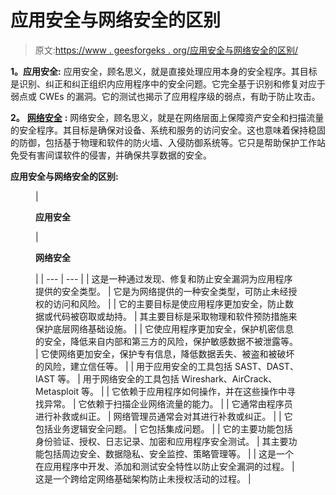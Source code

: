 # 应用安全与网络安全的区别

> 原文:[https://www . geesforgeks . org/应用安全与网络安全的区别/](https://www.geeksforgeeks.org/difference-between-application-security-and-network-security/)

**1。应用安全:**
应用安全，顾名思义，就是直接处理应用本身的安全程序。其目标是识别、纠正和纠正组织内应用程序中的安全问题。它完全基于识别和修复对应于弱点或 CWEs 的漏洞。它的测试也揭示了应用程序级的弱点，有助于防止攻击。

**2。** [**网络安全**](https://www.geeksforgeeks.org/network-security/) **:**
网络安全，顾名思义，就是在网络层面上保障资产安全和扫描流量的安全程序。其目标是确保对设备、系统和服务的访问安全。这也意味着保持稳固的防御，包括基于物理和软件的防火墙、入侵防御系统等。它只是帮助保护工作站免受有害间谍软件的侵害，并确保共享数据的安全。

**应用安全与网络安全的区别:**

<figure class="table">

| 

**应用安全**

 | 

**网络安全**

 |
| --- | --- |
| 这是一种通过发现、修复和防止安全漏洞为应用程序提供的安全类型。 | 它是为网络提供的一种安全类型，可防止未经授权的访问和风险。 |
| 它的主要目标是使应用程序更加安全，防止数据或代码被窃取或劫持。 | 其主要目标是采取物理和软件预防措施来保护底层网络基础设施。 |
| 它使应用程序更加安全，保护机密信息的安全，降低来自内部和第三方的风险，保护敏感数据不被泄露等。 | 它使网络更加安全，保护专有信息，降低数据丢失、被盗和被破坏的风险，建立信任等。 |
| 用于应用安全的工具包括 SAST、DAST、IAST 等。 | 用于网络安全的工具包括 Wireshark、AirCrack、Metasploit 等。 |
| 它依赖于应用程序如何操作，并在这些操作中寻找异常。 | 它依赖于扫描企业网络流量的能力。 |
| 它通常由程序员进行补救或纠正。 | 网络管理员通常会对其进行补救或纠正。 |
| 它包括业务逻辑安全问题。 | 它包括集成问题。 |
| 它的主要功能包括身份验证、授权、日志记录、加密和应用程序安全测试。 | 其主要功能包括周边安全、数据隐私、安全监控、策略管理等。 |
| 这是一个在应用程序中开发、添加和测试安全特性以防止安全漏洞的过程。 | 这是一个跨给定网络基础架构防止未授权活动的过程。 |

</figure>